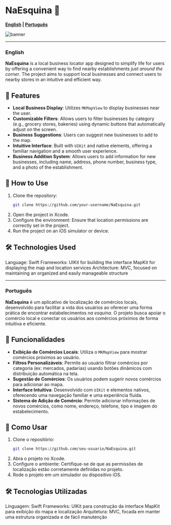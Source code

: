 # NaEsquina 📍

**[English](#English) | [Português](#Português)**

![banner](https://github.com/user-attachments/assets/e4f1ac37-bc9e-4478-bc2c-e042e191526d)

---

### English

**NaEsquina** is a local business locator app designed to simplify life for users by offering a convenient way to find nearby establishments *just around the corner*. The project aims to support local businesses and connect users to nearby stores in an intuitive and efficient way.

## 🔹 Features

- **Local Business Display**: Utilizes `MKMapView` to display businesses near the user.
- **Customizable Filters**: Allows users to filter businesses by category (e.g., grocery stores, bakeries) using dynamic buttons that automatically adjust on the screen.
- **Business Suggestions**: Users can suggest new businesses to add to the map.
- **Intuitive Interface**: Built with `UIKit` and native elements, offering a familiar navigation and a smooth user experience.
- **Business Addition System**: Allows users to add information for new businesses, including name, address, phone number, business type, and a photo of the establishment.

## 🚀 How to Use

1. Clone the repository:
   ```bash
   git clone https://github.com/your-username/NaEsquina.git
2. Open the project in Xcode.
3. Configure the environment:
  Ensure that location permissions are correctly set in the project.
4. Run the project on an iOS simulator or device.

## 🛠️ Technologies Used

Language: Swift
Frameworks:
UIKit for building the interface
MapKit for displaying the map and location services
Architecture: MVC, focused on maintaining an organized and easily manageable structure

---

### Português

**NaEsquina** é um aplicativo de localização de comércios locais, desenvolvido para facilitar a vida dos usuários ao oferecer uma forma prática de encontrar estabelecimentos *na esquina*. O projeto busca apoiar o comércio local e conectar os usuários aos comércios próximos de forma intuitiva e eficiente.

## 🔹 Funcionalidades

- **Exibição de Comércios Locais**: Utiliza o `MKMapView` para mostrar comércios próximos ao usuário.
- **Filtros Personalizáveis**: Permite ao usuário filtrar comércios por categoria (ex: mercados, padarias) usando botões dinâmicos com distribuição automática na tela.
- **Sugestão de Comércios**: Os usuários podem sugerir novos comércios para adicionar ao mapa.
- **Interface Intuitiva**: Desenvolvido com `UIKit` e elementos nativos, oferecendo uma navegação familiar e uma experiência fluida.
- **Sistema de Adição de Comércio**: Permite adicionar informações de novos comércios, como nome, endereço, telefone, tipo e imagem do estabelecimento.

## 🚀 Como Usar

1. Clone o repositório:
   ```bash
   git clone https://github.com/seu-usuario/NaEsquina.git
2. Abra o projeto no Xcode.
3. Configure o ambiente:
  Certifique-se de que as permissões de localização estão corretamente definidas no projeto.
4. Rode o projeto em um simulador ou dispositivo iOS.
   
## 🛠️ Tecnologias Utilizadas

Linguagem: Swift
Frameworks:
UIKit para construção da interface
MapKit para exibição do mapa e localização
Arquitetura: MVC, focada em manter uma estrutura organizada e de fácil manutenção
